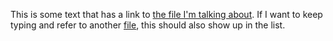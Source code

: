 <!-- :nav: -->

This is some text that has a link to [the file I'm talking about](file2). If I want to keep typing and refer to another [file](file3), this should also show up in the list.
